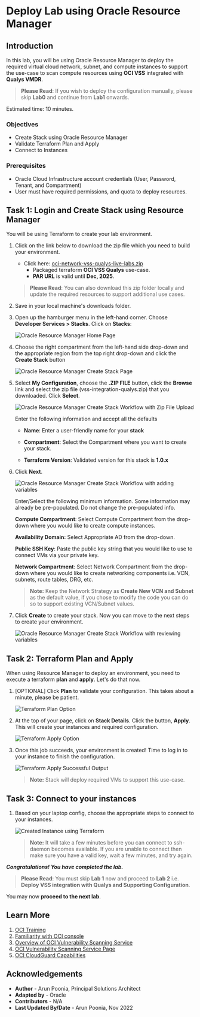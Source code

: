 # Deploy Lab using Oracle Resource Manager

## Introduction

In this lab, you will be using Oracle Resource Manager to deploy the required virtual cloud network, subnet, and compute instances to support the use-case to scan compute resources using **OCI VSS** integrated with **Qualys VMDR**.

> **Please Read**: If you wish to deploy the configuration manually, please skip **Lab0** and continue from **Lab1** onwards.

Estimated time: 10 minutes.

### Objectives

   - Create Stack using Oracle Resource Manager
   - Validate Terraform Plan and Apply
   - Connect to Instances

### Prerequisites

- Oracle Cloud Infrastructure account credentials (User, Password, Tenant, and Compartment)
- User must have required permissions, and quota to deploy resources.

## Task 1: Login and Create Stack using Resource Manager

You will be using Terraform to create your lab environment.

1.  Click on the link below to download the zip file which you need to build your environment.  

    - Click here: [oci-network-vss-qualys-live-labs.zip](https://objectstorage.us-ashburn-1.oraclecloud.com/p/fAx5rXgL1PJ3YMHzw0gM4PuCmeyjBoV3CBwdMJla7GDIhKLkWjSKu3vG22SrbAtp/n/partners/b/files/o/vss-integration-qualys.zip) 
        - Packaged terraform **OCI VSS Qualys** use-case.
        - **PAR URL** is valid until **Dec, 2025**.

    > **Please Read**: You can also download this zip folder locally and update the required resources to support additional use cases. 

2.  Save in your local machine's downloads folder.

3.  Open up the hamburger menu in the left-hand corner.  Choose **Developer Services > Stacks**. Click on **Stacks**: 

    ![Oracle Resource Manager Home Page](./images/orm-home-page.png " ")

4. Choose the right compartment from the left-hand side drop-down and the appropriate region from the top right drop-down and click the **Create Stack** button

    ![Oracle Resource Manager Create Stack Page](./images/create-stack-page.png " ")

5.  Select **My Configuration**, choose the **.ZIP FILE** button, click the **Browse** link and select the zip file (vss-integration-qualys.zip) that you downloaded. Click **Select**.

    ![Oracle Resource Manager Create Stack Workflow with Zip File Upload](./images/myconfiguration-upload-zip-initial-configuration.png " ")

    Enter the following information and accept all the defaults

    - **Name**: Enter a user-friendly name for your **stack** 

    - **Compartment**: Select the Compartment where you want to create your stack. 

    - **Terraform Version**: Validated version for this stack is **1.0.x**

6.  Click **Next**. 

    ![Oracle Resource Manager Create Stack Workflow with adding variables](./images/myconfiguration-upload-zip-initial-configuration-step2.png " ")

    Enter/Select the following minimum information. Some information may already be pre-populated. Do not change the pre-populated info.

    **Compute Compartment**: Select Compute Compartment from the drop-down where you would like to create compute instances. 

    **Availability Domain:** Select Appropriate AD from the drop-down. 

    **Public SSH Key**: Paste the public key string that you would like to use to connect VMs via your private key.

    **Network Compartment**: Select Network Compartment from the drop-down where you would like to create networking components i.e. VCN, subnets, route tables, DRG, etc.  

    > **Note:** Keep the Network Strategy as **Create New VCN and Subnet** as the default value, if you chose to modify the code you can do so to support existing VCN/Subnet values. 

6. Click **Create** to create your stack. Now you can move to the next steps to create your environment.

    ![Oracle Resource Manager Create Stack Workflow with reviewing variables](./images/myconfiguration-upload-zip-initial-configuration-step3.png " ")

## Task 2: Terraform Plan and Apply

When using Resource Manager to deploy an environment, you need to execute a terraform **plan** and **apply**. Let's do that now.

1. [OPTIONAL] Click **Plan** to validate your configuration. This takes about a minute, please be patient.

    ![Terraform Plan Option](./images/terraform-plan.png " ")

2.  At the top of your page, click on **Stack Details**.  Click the button, **Apply**. This will create your instances and required configuration.

    ![Terraform Apply Option](./images/terraform-apply.png " ")

3.  Once this job succeeds, your environment is created! Time to log in to your instance to finish the configuration.

    ![Terraform Apply Successful Output](./images/terraform-apply-success.png " ")

    > **Note:**  Stack will deploy required VMs to support this use-case.

## Task 3: Connect to your instances

1. Based on your laptop config, choose the appropriate steps to connect to your instances. 

   ![Created Instance using Terraform](./images/final-instances.png " ")

    > **Note:**  It will take a few minutes before you can connect to ssh-daemon becomes available. If you are unable to connect then make sure you have a valid key, wait a few minutes, and try again.

***Congratulations! You have completed the lab.***

> **Please Read**: You must skip **Lab 1** now and proceed to **Lab 2** i.e. **Deploy VSS integration with Qualys and Supporting Configuration**. 

You may now **proceed to the next lab**.

## Learn More

1. [OCI Training](https://www.oracle.com/cloud/iaas/training/)
2. [Familiarity with OCI console](https://docs.us-phoenix-1.oraclecloud.com/Content/GSG/Concepts/console.htm)
3. [Overview of OCI Vulnerability Scanning Service](https://docs.oracle.com/en-us/iaas/scanning/home.htm)
4. [OCI Vulnerability Scanning Service Page](https://www.oracle.com/security/cloud-security/cloud-guard/)
5. [OCI CloudGuard Capabilities](https://www.oracle.com/security/cloud-security/cloud-guard/)

## Acknowledgements

- **Author** - Arun Poonia, Principal Solutions Architect
- **Adapted by** - Oracle
- **Contributors** - N/A
- **Last Updated By/Date** - Arun Poonia, Nov 2022